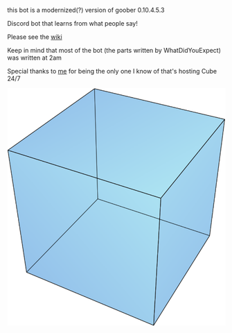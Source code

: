 this bot is a modernized(?) version of goober 0.10.4.5.3

Discord bot that learns from what people say!

Please see the [wiki](https://github.com/rock3tsprocket/cube/wiki)

Keep in mind that most of the bot (the parts written by WhatDidYouExpect) was written at 2am


Special thanks to [me](https://github.com/rock3tsprocket) for being the only one I know of that's hosting Cube 24/7

![the cube](https://raw.githubusercontent.com/rock3tsprocket/my-website/refs/heads/main/Cube-h.png)

